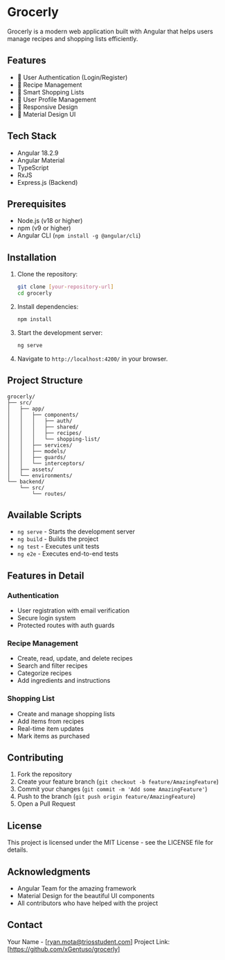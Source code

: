 # Grocerly

Grocerly is a modern web application built with Angular that helps users manage recipes and shopping lists efficiently.

## Features

- 🔐 User Authentication (Login/Register)
- 📝 Recipe Management
- 🛒 Smart Shopping Lists
- 👤 User Profile Management
- 📱 Responsive Design
- 🎨 Material Design UI

## Tech Stack

- Angular 18.2.9
- Angular Material
- TypeScript
- RxJS
- Express.js (Backend)

## Prerequisites

- Node.js (v18 or higher)
- npm (v9 or higher)
- Angular CLI (`npm install -g @angular/cli`)

## Installation

1. Clone the repository:
   ```bash
   git clone [your-repository-url]
   cd grocerly
   ```

2. Install dependencies:
   ```bash
   npm install
   ```

3. Start the development server:
   ```bash
   ng serve
   ```

4. Navigate to `http://localhost:4200/` in your browser.

## Project Structure

```
grocerly/
├── src/
│   ├── app/
│   │   ├── components/
│   │   │   ├── auth/
│   │   │   ├── shared/
│   │   │   ├── recipes/
│   │   │   └── shopping-list/
│   │   ├── services/
│   │   ├── models/
│   │   ├── guards/
│   │   └── interceptors/
│   ├── assets/
│   └── environments/
└── backend/
    └── src/
        └── routes/
```

## Available Scripts

- `ng serve` - Starts the development server
- `ng build` - Builds the project
- `ng test` - Executes unit tests
- `ng e2e` - Executes end-to-end tests

## Features in Detail

### Authentication
- User registration with email verification
- Secure login system
- Protected routes with auth guards

### Recipe Management
- Create, read, update, and delete recipes
- Search and filter recipes
- Categorize recipes
- Add ingredients and instructions

### Shopping List
- Create and manage shopping lists
- Add items from recipes
- Real-time item updates
- Mark items as purchased

## Contributing

1. Fork the repository
2. Create your feature branch (`git checkout -b feature/AmazingFeature`)
3. Commit your changes (`git commit -m 'Add some AmazingFeature'`)
4. Push to the branch (`git push origin feature/AmazingFeature`)
5. Open a Pull Request

## License

This project is licensed under the MIT License - see the LICENSE file for details.

## Acknowledgments

- Angular Team for the amazing framework
- Material Design for the beautiful UI components
- All contributors who have helped with the project

## Contact

Your Name - [ryan.mota@triosstudent.com]
Project Link: [https://github.com/xGentuso/grocerly]